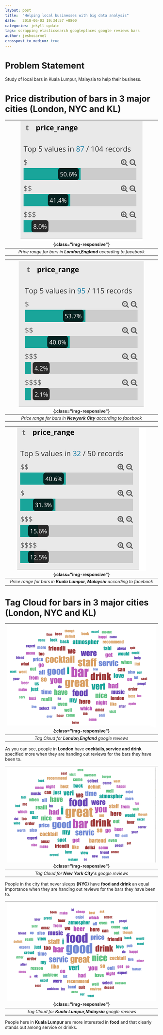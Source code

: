 ```yaml
---
layout: post
title:  "Helping local businesses with big data analysis"
date:   2018-06-03 19:34:57 +0800
categories: jekyll update
tags: scrapping elasticsearch googleplaces google reviews bars
author: jeshocarmel
crosspost_to_medium: true
---
```



# **Problem Statement**

Study of local bars in Kuala Lumpur, Malaysia to help their business.


# **Price distribution of bars in 3 major cities (London, NYC and KL)**

| ![price_ny](/assets/images/price_london.png){:class="img-responsive"} |
|:--:|
| *Price range for bars in **London,England**  according to facebook* |

| ![price_ny](/assets/images/price_ny.png){:class="img-responsive"} |
|:--:|
| *Price range for bars in **Newyork City**  according to facebook* |

| ![price_kl](/assets/images/price_kl.png){:class="img-responsive"} |
|:--:|
| *Price range for bars in **Kuala Lumpur, Malaysia**  according to facebook* |


# **Tag Cloud for bars in 3 major cities (London, NYC and KL)**

| ![london_bars](/assets/images/london_bars.png){:class="img-responsive"} |
|:--:|
| *Tag Cloud for **London,England** google reviews* |


As you can see, people in **London** have **cocktails,service and drink** specified more when they are handing out reviews for the bars they have been to.


| ![newyork_bars](/assets/images/newyork_bars.png){:class="img-responsive"} |
|:--:|
| *Tag Cloud for **New York City's** google reviews* |

People in the city that never sleeps **(NYC)** have **food and drink** an equal importance when they are handing out reviews for the bars they have been to.


| ![kual](/assets/images/kuala_lumpur_bars.png){:class="img-responsive"} |
|:--:|
| *Tag Cloud for **Kuala Lumpur,Malaysia** google reviews* |

People here in **Kuala Lumpur** are more interested in **food** and that clearly stands out among service or drinks.


